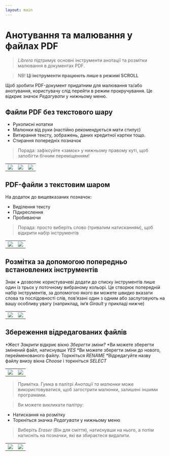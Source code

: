 ```yaml
---
layout: main
---
```


# Анотування та малювання у файлах PDF

> _Librera_ підтримує основні інструменти анотації та розмітки малювання в документах PDF.

> NB! **Ці інструменти працюють лише в режимі SCROLL**

Щоб зробити PDF-документ придатним для малювання та/або анотування, користувачу слід перейти в режим прокручування.
Це відкриє значок _Редагувати_ у нижньому меню.

## Файли PDF без текстового шару
- Рукописні нотатки
- Малюнки від руки (настійно рекомендується мати стилус)
- Витирання тексту, зображень, даних кредитної картки тощо.
- Стирання попередніх позначок
> Порада: зафіксуйте «замок» у нижньому правому куті, щоб запобігти бічним переміщенням!

||||
|-|-|-|
|![](1.jpg)|![](2.jpg)|![](3.jpg)|

## PDF-файли з текстовим шаром
На додаток до вищевказаних позначок:
- Виділення тексту
- Підкреслення
- Пробиваючи
> Порада: просто виберіть слово (тривалим натисканням), щоб відкрити набір інструментів

|||
|-|-|
|![](4.jpg)|![](5.jpg)|

## Розмітка за допомогою попередньо встановлених інструментів
Знак **+** дозволяє користувачеві додати до списку інструментів лише один із трьох у поточному вибраному кольорі.
Це створює попередній набір інструментів, за допомогою якого ви можете швидко вказати слова та послідовності слів, пов’язані один з одним або заслуговують на вашу особливу увагу (наприклад, ім’я _Girault_ у прикладі нижче)

|||
|-|-|
|![](8.jpg)|![](9.jpg)|

## Збереження відредагованих файлів
*Жест _Закрити_ відкриє вікно _Зберегти зміни?_
*Ви можете зберегти змінений файл, натиснувши _YES_
*Ви можете зберегти зміни до нового, перейменованого файлу. Торкніться _RENAME_
*Відредагуйте назву файлу внизу вікна _Choose_ і торкніться _SELECT_

|||
|-|-|
|![](6.jpg)|![](7.jpg)|

> Примітка. Гумка в палітрі _Анотації та малюнки_ може використовуватися, щоб загострити малюнки, залишені іншими програмами.

> Ви можете викликати палітру:
- Натискання на розмітку
- Торкніться значка _Редагувати_ у нижньому меню

> Виберіть _Eraser_ (Він для сміття), натиснувши на нього, а потім натисніть на позначки, які ви збираєтеся видалити.

|||
|-|-|
|![](10.jpg)|![](11.jpg)|
